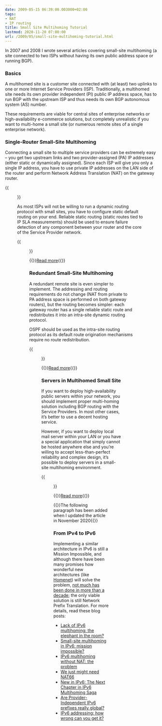 ```yaml
---
date: 2009-05-15 06:39:00.003000+02:00
tags:
- NAT
- IP routing
title: Small Site Multihoming Tutorial
lastmod: 2020-11-20 07:00:00
url: /2009/05/small-site-multihoming-tutorial.html
---
```

In 2007 and 2008 I wrote several articles covering small-site multihoming (a site connected to two ISPs without having its own public address space or running BGP).

### Basics

A multihomed site is a customer site connected with (at least) two uplinks to one or more Internet Service Providers (ISP). Traditionally, a multihomed site needs its own provider independent (PI) public IP address space, has to run BGP with the upstream ISP and thus needs its own BGP autonomous system (AS) number.
<!--more-->
These requirements are viable for central sites of enterprise networks or high-availability e-commerce solutions, but completely unrealistic if you want to multi-home a small site (or numerous remote sites of a single enterprise network).

### Single-Router Small-Site Multihoming

Connecting a small site to multiple service providers can be extremely easy – you get two upstream links and two provider-assigned (PA) IP addresses (either static or dynamically assigned). Since each ISP will give you only a single IP address, you have to use private IP addresses on the LAN side of the router and perform Network Address Translation (NAT) on the gateway router.

{{<figure src="SOHO_Multihoming_Addressing.png" caption="IP addressing in a multihomed small site">}}

As most ISPs will not be willing to run a dynamic routing protocol with small sites, you have to configure static default routing on your end. Reliable static routing (static routes tied to IP SLA measurements) should be used to ensure failure detection of any component between your router and the core of the Service Provider network.

{{<figure src="SOHO_Multihoming_Routing.png" caption="Static routing in a multihomed small site">}}

{{<jump>}}[Read more](https://learning.nil.com/tips-and-tricks/technical-articles/show/small-site-multi-homing/){{</jump>}}

### Redundant Small-Site Multihoming

A redundant remote site is even simpler to implement. The addressing and routing requirements do not change (NAT from private to PA address space is performed on both gateway routers), but the routing becomes simpler: each gateway router has a single reliable static route and redistributes it into an intra-site dynamic routing protocol.

OSPF should be used as the intra-site routing protocol as its default route origination mechanisms require no route redistribution.

{{<figure src="SOHO_Redundant_Routing.png" caption="Default routing in a redundant multihomed site">}}

{{<jump>}}[Read more](https://learning.nil.com/tips-and-tricks/technical-articles/show/redundant-small-site-multi-homing/){{</jump>}}

### Servers in Multihomed Small Site

If you want to deploy high-availability public servers within your network, you should implement proper multi-homing solution including BGP routing with the Service Providers. In most other cases, it’s better to use a decent hosting service.

However, if you want to deploy local mail server within your LAN or you have a special application that simply cannot be hosted anywhere else and you’re willing to accept less-than-perfect reliability and complex design, it’s possible to deploy servers in a small-site multihoming environment.

{{<figure src="SOHO_Servers.png" caption="Servers in multi homed small site">}}

{{<jump>}}[Read more](https://learning.nil.com/tips-and-tricks/technical-articles/show/servers-in-small-site-multi-homing/){{</jump>}}

{{<note update>}}The following paragraph has been added when I updated the article in November 2020{{</note>}}

### From IPv4 to IPv6

Implementing a similar architecture in IPv6 is still a Mission Impossible, and although there have been many promises how wonderful new architectures (like [Homenet](https://datatracker.ietf.org/wg/homenet/about/)) will solve the problem, [not much has been done in more than a decade](https://blog.ipspace.net/2015/11/theres-problem-with-ipv6-multihoming.html); the only viable solution is still Network Prefix Translation. For more details, read these blog posts:

* [Lack of IPv6 multihoming: the elephant in the room?](https://blog.ipspace.net/2009/05/lack-of-ipv6-multihoming-elephant-in.html)
* [Small-site multihoming in IPv6: mission impossible?](https://blog.ipspace.net/2010/12/small-site-multihoming-in-ipv6-mission.html)
* [IPv6 multihoming without NAT: the problem](https://blog.ipspace.net/2011/12/ipv6-multihoming-without-nat-problem.html)
* [We just might need NAT66](https://blog.ipspace.net/2011/12/we-just-might-need-nat66.html)
* [New in IPv6: The Next Chapter in IPv6 Multihoming Saga](https://blog.ipspace.net/2018/04/new-in-ipv6-next-chapter-in-ipv6.html)
* [Are Provider-Independent IPv6 prefixes really global?](https://blog.ipspace.net/2012/01/are-provider-independent-ipv6-prefixes.html)
* [IPv6 addressing: how wrong can you get it?](https://blog.ipspace.net/2010/11/ipv6-addressing-how-wrong-can-you-get.html)




